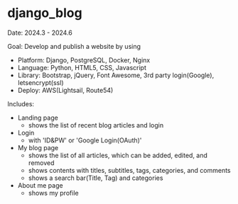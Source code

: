 # django_blog

Date: 2024.3 - 2024.6

Goal: Develop and publish a website by using 
- Platform: Django, PostgreSQL, Docker, Nginx
- Language: Python, HTML5, CSS, Javascript
- Library: Bootstrap, jQuery, Font Awesome, 3rd party login(Google), letsencrypt(ssl)
- Deploy: AWS(Lightsail, Route54)

Includes:
- Landing page
  - shows the list of recent blog articles and login
- Login
  - with 'ID&PW' or 'Google Login(OAuth)'
- My blog page
  - shows the list of all articles, which can be added, edited, and removed
  - shows contents with titles, subtitles, tags, categories, and comments 
  - shows a search bar(Title, Tag) and categories
- About me page
  - shows my profile

  
